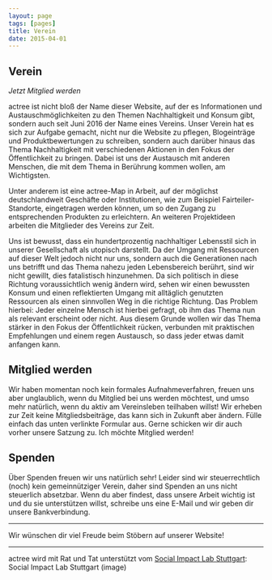 ```yaml
---
layout: page
tags: [pages]
title: Verein
date: 2015-04-01
---
```


## Verein

_Jetzt Mitglied werden_

actree ist nicht bloß der Name dieser Website, auf der es Informationen und Austauschmöglichkeiten zu den Themen Nachhaltigkeit und Konsum gibt, sondern auch seit Juni 2016 der Name eines Vereins. Unser Verein hat es sich zur Aufgabe gemacht, nicht nur die Website zu pflegen, Blogeinträge und Produktbewertungen zu schreiben, sondern auch darüber hinaus das Thema Nachhaltigkeit mit verschiedenen Aktionen in den Fokus der Öffentlichkeit zu bringen. Dabei ist uns der Austausch mit anderen Menschen, die mit dem Thema in Berührung kommen wollen, am Wichtigsten.

Unter anderem ist eine actree-Map in Arbeit, auf der möglichst deutschlandweit Geschäfte oder Institutionen, wie zum Beispiel Fairteiler-Standorte, eingetragen werden können, um so den Zugang zu entsprechenden Produkten zu erleichtern. An weiteren Projektideen arbeiten die Mitglieder des Vereins zur Zeit.

Uns ist bewusst, dass ein hundertprozentig nachhaltiger Lebensstil sich in unserer Gesellschaft als utopisch darstellt. Da der Umgang mit Ressourcen auf dieser Welt jedoch nicht nur uns, sondern auch die Generationen nach uns betrifft und das Thema nahezu jeden Lebensbereich berührt, sind wir nicht gewillt, dies fatalistisch hinzunehmen. Da sich politisch in diese Richtung voraussichtlich wenig ändern wird, sehen wir einen bewussten Konsum und einen reflektierten Umgang mit alltäglich genutzten Ressourcen als einen sinnvollen Weg in die richtige Richtung. Das Problem hierbei: Jeder einzelne Mensch ist hierbei gefragt, ob ihm das Thema nun als relevant erscheint oder nicht. Aus diesem Grunde wollen wir das Thema stärker in den Fokus der Öffentlichkeit rücken, verbunden mit praktischen Empfehlungen und einem regen Austausch, so dass jeder etwas damit anfangen kann.

## Mitglied werden

Wir haben momentan noch kein formales Aufnahmeverfahren, freuen uns aber unglaublich, wenn du Mitglied bei uns werden möchtest, und umso mehr natürlich, wenn du aktiv am Vereinsleben teilhaben willst! Wir erheben zur Zeit keine Mitgliedsbeiträge, das kann sich in Zukunft aber ändern. Fülle einfach das unten verlinkte Formular aus. Gerne schicken wir dir auch vorher unsere Satzung zu.
Ich möchte Mitglied werden!

## Spenden

Über Spenden freuen wir uns natürlich sehr! Leider sind wir steuerrechtlich (noch) kein gemeinnütziger Verein, daher sind Spenden an uns nicht steuerlich absetzbar. Wenn du aber findest, dass unsere Arbeit wichtig ist und du sie unterstützen willst, schreibe uns eine E-Mail und wir geben dir unsere Bankverbindung.

---

Wir wünschen dir viel Freude beim Stöbern auf unserer Website!

---

actree wird mit Rat und Tat unterstützt vom [Social Impact Lab Stuttgart](http://stuttgart.socialimpactlab.eu/):
Social Impact Lab Stuttgart (image)
